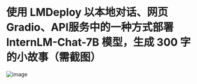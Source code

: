 # 使用 LMDeploy 以本地对话、网页Gradio、API服务中的一种方式部署 InternLM-Chat-7B 模型，生成 300 字的小故事（需截图）

![image](https://github.com/lankuohsing/InternLM_notes/assets/12205805/e86e70a5-185e-488a-bc98-c2c5ec6afca9)

